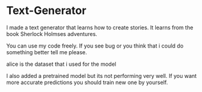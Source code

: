 # Text-Generator
I made a text generator that learns how to create stories.
It learns from the book Sherlock Holmses adventures.

You can use my code freely. If you see bug or you think that i could do something better
tell me please.

alice is the dataset that i used for the model

I also added a pretrained model but its not performing very well. If you want more accurate predictions you should
train new one by yourself.
